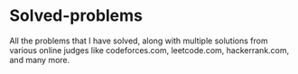 # Solved-problems
All the problems that I have solved, along with multiple solutions from various online judges like codeforces.com, leetcode.com, hackerrank.com, and many more.
